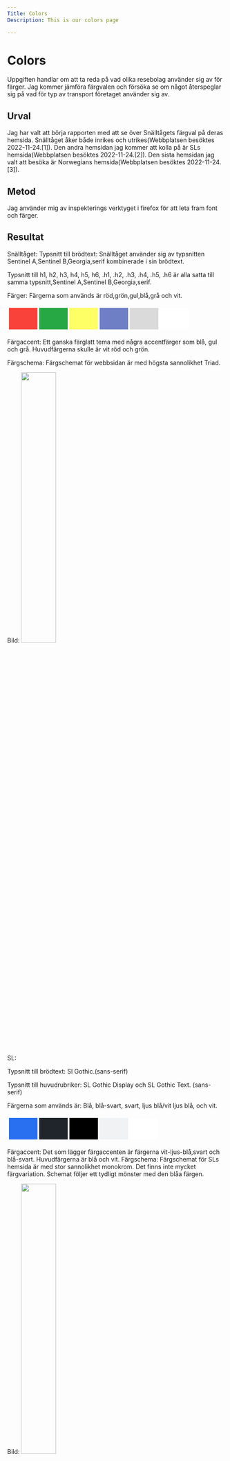 ```yaml
---
Title: Colors
Description: This is our colors page

---
```


Colors
=======================

Uppgiften handlar om att ta reda på vad olika resebolag använder sig av för färger. Jag kommer jämföra färgvalen och försöka se om något återspeglar sig på vad för typ av transport företaget använder sig av.

Urval
-----------------------

Jag har valt att börja rapporten med att se över Snälltågets färgval på deras hemsida. Snälltåget åker både inrikes och utrikes(Webbplatsen besöktes 2022-11-24.[1]). Den andra hemsidan jag kommer att kolla på är SLs hemsida(Webbplatsen besöktes 2022-11-24.[2]). Den sista hemsidan jag valt att besöka är Norwegians hemsida(Webbplatsen besöktes 2022-11-24.[3]).

Metod
-----------------------

Jag använder mig av inspekterings verktyget i firefox för att leta fram font och färger.

Resultat
-----------------------

Snälltåget:
Typsnitt till brödtext: Snälltåget använder sig av typsnitten Sentinel A,Sentinel B,Georgia,serif kombinerade i sin brödtext.

Typsnitt till h1, h2, h3, h4, h5, h6, .h1, .h2, .h3, .h4, .h5, .h6 är alla satta till samma typsnitt,Sentinel A,Sentinel B,Georgia,serif.

Färger: Färgerna som används är röd,grön,gul,blå,grå och vit.

<table style="border-spacing: 4px; border-collapse: separate">
<tr>
<td style="height: 50px; width: 50px; background-color: #f9423a">
<td style="height: 50px; width: 50px; background-color: #28a745">
<td style="height: 50px; width: 50px; background-color: rgba(255,255,0,.6)">
<td style="height: 50px; width: 50px; background-color: rgba(50, 75, 175, 0.7)">
<td style="height: 50px; width: 50px; background-color: #dadada">
<td style="height: 50px; width: 50px; background-color: #fff">
</tr>
</table>
Färgaccent: Ett ganska färglatt tema med några accentfärger som blå, gul och grå. Huvudfärgerna skulle är vit röd och grön.

Färgschema: Färgschemat för webbsidan är med högsta sannolikhet Triad.

Bild: 
<img src="%base_url%/image/snalltag.jpg" width="40%">

SL:

Typsnitt till brödtext: Sl Gothic.(sans-serif)

Typsnitt till huvudrubriker: SL Gothic Display och SL Gothic Text. (sans-serif)

Färgerna som används är: Blå, blå-svart, svart, ljus blå/vit ljus blå, och vit.
<table style="border-spacing: 4px; border-collapse: separate">
<tr>
<td style="height: 50px; width: 50px; background-color: rgb(40, 112, 240)">
<td style="height: 50px; width: 50px; background-color: #20252c">
<td style="height: 50px; width: 50px; background-color: #000">
<td style="height: 50px; width: 50px; background-color: #f1f2f3">
<td style="height: 50px; width: 50px; background-color: #fff">
</tr>
</table>

Färgaccent: Det som lägger färgaccenten är färgerna vit-ljus-blå,svart och blå-svart. Huvudfärgerna är blå och vit.
Färgschema: Färgschemat för SLs hemsida är med stor sannolikhet monokrom. Det finns inte mycket färgvariation. Schemat följer ett tydligt mönster med den blåa färgen.

Bild: 
<img src="%base_url%/image/sl.jpg" width="40%">

Norwegian:

Typsnitt för brödtext: apercu,helvetica neue,Helvetica,Arial,sans-serif
Typsnitt för h1,h2 etc, och rubriker: apercu,helvetica neue,Helvetica,Arial,sans-serif

Färgerna som används är: blå,röd,ljus-grå,ljusare ljus-grå och vit.
<table style="border-spacing: 4px; border-collapse: separate">
<tr>
<td style="height: 50px; width: 50px; background-color: #003251">
<td style="height: 50px; width: 50px; background-color: #d81939 ">
<td style="height: 50px; width: 50px; background-color: #e3e3e3">
<td style="height: 50px; width: 50px; background-color: #f1f1f1">
<td style="height: 50px; width: 50px; background-color: #fff">
</tr>
</table>

Färgaccent: Färgaccenten är blå och ljus-grå.

Färgschema: Färgschemat ser ut att vara triadiskt eftersom det röd och blå ligger långt ifrån varandra på färgskalan.

Bild: 
<img src="%base_url%/image/norwegian.jpg" width="40%">

Analys
-----------------------

Snälltåget:
Jag tycker att typografin och färgvalet går bra ihop. Det känns som en ganska lekfull kombination. Färgvalet är färglatt vilket ger en positiv känsla. Det färglada temat passar bra till Snälltåget som annonserar och säljer biljetter till kunder som möjligtvis ska ta semester och åka iväg, inrikes eller utrikes. Hemsidan håller sig också moderna med trendande färgval som grått och vit.
<br>
<br>
SL:
Typografin till SLs hemsida passar superbra. Jag som är uppväxt i Stockholm känner precis igen typografin. SL använder sig av denna typografi i kollektivtrafiken också. Så fort jag ser typografin så kopplar jag det till SL. SL har generellt ett blått färgtema, tidigare blåa sl-kort och blåa tunnelbanor bland annat, så jag tycker att dem gör rätt för sig när dem följer det blåa färgtemat.
<br>
<br>
Norwegian:
Jag tycker om typografin. Texten är väldigt luftig och lätt att läsa. Jag ser inget som tyder på att typografin inte passar in. Jag tycker färgkombinationen fungerar bra. Blått och rött kompenserar varandra bra och skapar en dynamik i färgtemat.
<br>
<br>

Sammanfattningsvis så finns det flera likheter och olikheter mellan hur designen är uppbyggd på de olika hemsidorna. Något som är återkommande och gemensamt hos hemsidorna är dem vita och gråa färgvalen. Dessa färger är också återkommande i majoriteten av webbplatserna som finns där ute. Det är svårt att komma undan det färgvalet eftersom det är så neutralt och passar bra till det mesta.

Referenser
-----------------------

https://www.snalltaget.se/ [1]
https://sl.se/ [2]
https://www.norwegian.com/uk/[3]
Övrigt
-----------------------

Rapporten gjordes av: Olle Frid(studentakronym:olfi22)